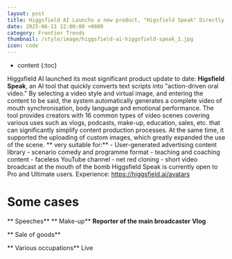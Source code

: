 ```yaml
---
layout: post
title: Higgsfield AI Launchs a new product, "Higsfield Speak" Directly generates mouth-synchronous and action-image video via text
date: 2025-06-11 12:00:00 +0800
category: Frontier Trends
thumbnail: /style/image/higgsfield-ai-higgsfield-speak_1.jpg
icon: code
---
```

* content
{:toc}

Higgsfield AI launched its most significant product update to date: **Higsfield Speak**, an AI tool that quickly converts text scripts into "action-driven oral video." By selecting a video style and virtual image, and entering the content to be said, the system automatically generates a complete video of mouth synchronisation, body language and emotional performance.
The tool provides creators with 16 common types of video scenes covering various uses such as vlogs, podcasts, make-up, education, sales, etc. that can significantly simplify content production processes.
At the same time, it supported the uploading of custom images, which greatly expanded the use of the scene.
** very suitable for:** - User-generated advertising content library - scenario comedy and programme format - teaching and coaching content - faceless YouTube channel - net red cloning - short video broadcast at the mouth of the bomb
Higgsfield Speak is currently open to Pro and Ultimate users.
Experience: https://higgsfield.ai/avatars

# Some cases
** Speeches**
** Make-up**
**Reporter of the main broadcaster**
**Vlog**

** Sale of goods**

** Various occupations**
Live

